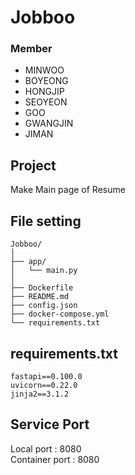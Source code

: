 # Jobboo

### Member
* MINWOO
* BOYEONG
* HONGJIP
* SEOYEON
* GOO
* GWANGJIN
* JIMAN

## Project
Make Main page of Resume

## File setting
```
Jobboo/
│  
├── app/
│   └── main.py
│  
├── Dockerfile
├── README.md
├── config.json
├── docker-compose.yml
└── requirements.txt
```

## requirements.txt
```
fastapi==0.100.0
uvicorn==0.22.0
jinja2==3.1.2
```

## Service Port
Local port : 8080 <br>
Container port : 8080
